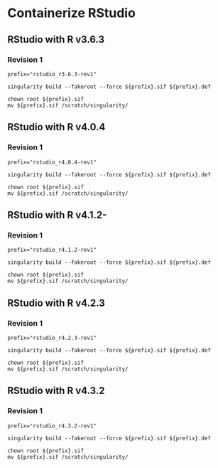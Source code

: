 # Containerize RStudio

## RStudio with R v3.6.3

### Revision 1

```
prefix="rstudio_r3.6.3-rev1"

singularity build --fakeroot --force ${prefix}.sif ${prefix}.def

chown root ${prefix}.sif
mv ${prefix}.sif /scratch/singularity/
```



## RStudio with R v4.0.4

### Revision 1

```
prefix="rstudio_r4.0.4-rev1"

singularity build --fakeroot --force ${prefix}.sif ${prefix}.def

chown root ${prefix}.sif
mv ${prefix}.sif /scratch/singularity/
```



## RStudio with R v4.1.2-

### Revision 1

```
prefix="rstudio_r4.1.2-rev1"

singularity build --fakeroot --force ${prefix}.sif ${prefix}.def

chown root ${prefix}.sif
mv ${prefix}.sif /scratch/singularity/
```



## RStudio with R v4.2.3

### Revision 1

```
prefix="rstudio_r4.2.3-rev1"

singularity build --fakeroot --force ${prefix}.sif ${prefix}.def

chown root ${prefix}.sif
mv ${prefix}.sif /scratch/singularity/
```



## RStudio with R v4.3.2

### Revision 1

```
prefix="rstudio_r4.3.2-rev1"

singularity build --fakeroot --force ${prefix}.sif ${prefix}.def

chown root ${prefix}.sif
mv ${prefix}.sif /scratch/singularity/
```

